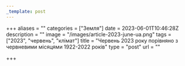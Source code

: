 ```yaml
---
_template: post
---
```



+++
aliases = ""
categories = ["Земля"]
date = 2023-06-01T10:46:28Z
description = ""
image = "/images/article-2023-june-ua.png"
tags = ["2023", "червень", "клiмат"]
title = "Червень 2023 року порівняно з червневими місяцями 1922-2022 років"
type = "post"
url = ""

+++
